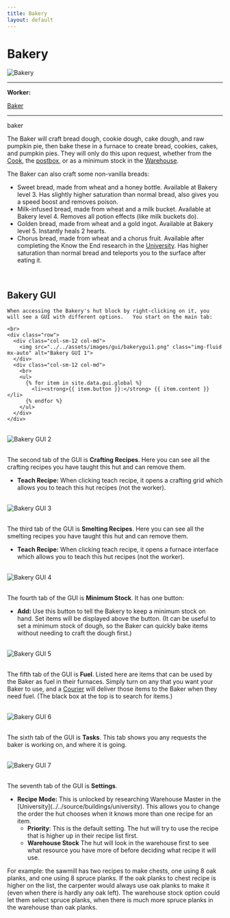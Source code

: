 ```yaml
---
title: Bakery
layout: default
---
```

# Bakery

<div class="infobox box text-center">
    <img src="../../assets/images/buildings/bakery.png" alt="Bakery" />
    <hr />
    <div class="row section-text text-left">
        <div class="col">
        <p><strong>Worker:</strong></p>
        </div>
        <div class="col">
        <p><a href="../workers/baker">Baker</a></p>
        </div>
    </div>
    <hr />
    <recipe>baker</recipe>
</div>

The Baker will craft bread dough, cookie dough, cake dough, and raw pumpkin pie, then bake these in a furnace to create bread, cookies, cakes, and pumpkin pies. They will only do this upon request, whether from the [Cook](../../source/workers/cook), the [postbox](../../source/items/postbox), or as a minimum stock in the [Warehouse](../../source/buildings/warehouse).

The Baker can also craft some non-vanilla breads:

- Sweet bread, made from wheat and a honey bottle. Available at Bakery level 3. Has slightly higher saturation than normal bread, also gives you a speed boost and removes poison.
- Milk-infused bread, made from wheat and a milk bucket. Available at Bakery level 4. Removes all potion effects (like milk buckets do).
- Golden bread, made from wheat and a gold ingot. Available at Bakery level 5. Instantly heals 2 hearts.
- Chorus bread, made from wheat and a chorus fruit. Available after completing the Know the End research in the [University](../../source/buildings/university). Has higher saturation than normal bread and teleports you to the surface after eating it.

<br>

## Bakery GUI

<div class="row">
  <div class="col">
    
    When accessing the Bakery's hut block by right-clicking on it, you will see a GUI with different options.   You start on the main tab:

    <br>
    <div class="row">
      <div class="col-sm-12 col-md">
        <img src="../../assets/images/gui/bakerygui1.png" class="img-fluid mx-auto" alt="Bakery GUI 1">
      </div>
      <div class="col-sm-12 col-md">
        <br>
        <ul>
          {% for item in site.data.gui.global %}
            <li><strong>{{ item.button }}:</strong> {{ item.content }}</li>
          {% endfor %}
        </ul>
      </div>
    </div>

<br>
<div class="row">
  <div class="col-sm-12 col-md">
    <img src="../../assets/images/gui/bakerygui2.png" class="img-fluid mx-auto" alt="Bakery GUI 2">
  </div>
  <div class="col-sm-12 col-md">
    <br>
    <p>The second tab of the GUI is <strong>Crafting Recipes</strong>.  Here you can see all the crafting recipes you have taught this hut and can remove them.</p>
    <ul>
        <li><strong> Teach Recipe:</strong> When clicking teach recipe, it opens a crafting grid which allows you to teach this hut recipes (not the worker).</li>
    </ul>
  </div>
</div>

<br>
<div class="row">
  <div class="col-sm-12 col-md">
    <img src="../../assets/images/gui/bakerygui3.png" class="img-fluid mx-auto" alt="Bakery GUI 3">
  </div>
  <div class="col-sm-12 col-md">
    <br>
    <p>The third tab of the GUI is <strong>Smelting Recipes</strong>.  Here you can see all the smelting recipes you have taught this hut and can remove them.</p>
    <ul>
        <li><strong> Teach Recipe:</strong> When clicking teach recipe, it opens a furnace interface which allows you to teach this hut recipes (not the worker).</li>
    </ul>
  </div>
</div>

<br>
<div class="row">
  <div class="col-sm-12 col-md">
        <img src="../../assets/images/gui/bakerygui4.png" class="img-fluid mx-auto" alt="Bakery GUI 4">
  </div>
  <div class="col-sm-12 col-md">
    <br>
    <p>The fourth tab of the GUI is <strong>Minimum Stock</strong>.  It has one button:</p>
    <ul>
         <li><strong> Add: </strong> Use this button to tell the Bakery to keep a minimum stock on hand. Set items will be displayed above the button. (It can be useful to set a minimum stock of dough, so the Baker can quickly bake items without needing to craft the dough first.)</li>
    </ul>
  </div>
</div>

<br>
<div class="row">
  <div class="col-sm-12 col-md">
        <img src="../../assets/images/gui/bakerygui5.png" class="img-fluid mx-auto" alt="Bakery GUI 5">
  </div>
  <div class="col-sm-12 col-md">
    <br>
    <p>The fifth tab of the GUI is <strong>Fuel</strong>.  Listed here are items that can be used by the Baker as fuel in their furnaces. Simply turn on any that you want your Baker to use, and a <a href="../../source/workers/courier"> Courier</a> will deliver those items to the Baker when they need fuel. (The black box at the top is to search for items.)</p>
  </div>
</div>

<br>
<div class="row">
  <div class="col-sm-12 col-md">
        <img src="../../assets/images/gui/bakerygui6.png" class="img-fluid mx-auto" alt="Bakery GUI 6">
  </div>
  <div class="col-sm-12 col-md">
    <br>
    <p>The sixth tab of the GUI is <strong>Tasks</strong>.  This tab shows you any requests the baker is working on, and where it is going.</p>
  </div>
</div>

<br>
<div class="row">
  <div class="col-sm-12 col-md">
        <img src="../../assets/images/gui/bakerygui7.png" class="img-fluid mx-auto" alt="Bakery GUI 7">
  </div>
  <div class="col-sm-12 col-md">
    <br>
    <p>The seventh tab of the GUI is <strong>Settings</strong>.</p>
    <ul>
      <li><strong>Recipe Mode:</strong> This is unlocked by researching Warehouse Master in the [University](../../source/buildings/university).  This allows you to change the order the hut chooses when it knows more than one recipe for an item.
        <ul>
          <li><strong>Priority</strong>:  This is the default setting.  The hut will try to use the recipe that is higher up in their recipe list first.</li>
          <li><strong>Warehouse Stock</strong> The hut will look in the warehouse first to see what resource you have more of before deciding what recipe it will use.</li>
        </ul>
     </li>
    </ul>
    <p>For example: the sawmill has two recipes to make chests, one using 8 oak planks, and one using 8 spruce planks. If the oak planks to chest recipe is higher on the list, the carpenter would always use oak planks to make it (even when there is hardly any oak left). The warehouse stock option could let them select spruce planks, when there is much more spruce planks in the warehouse than oak planks.</p>
  </div>
</div>

  </div>
</div>

